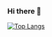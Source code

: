 ### Hi there 👋
[![Top Langs](https://github-readme-stats.vercel.app/api/top-langs/?username=MinsG02)](https://github.com/anuraghazra/github-readme-stats)
<!--
**Let-Git-IT/Let-Git-IT** is a ✨ _special_ ✨ repository because its `README.md` (this file) appears on your GitHub profile.

[![Top Langs](https://github-readme-stats.vercel.app/api/top-langs/?username=MinsG02)](https://github.com/anuraghazra/github-readme-stats)

